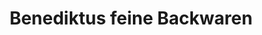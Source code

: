 ---
title: "Benediktus feine Backwaren"
url: /landshut/benediktus-feine-backwaren/
shop: Bäckerei
---